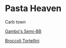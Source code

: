 # Pasta Heaven

Carb town

[Gambo's Semi-BB](./recipes/pasta/gambos-bb)

[Broccoli Tortellini](./recipes/pasta/broc-tort)